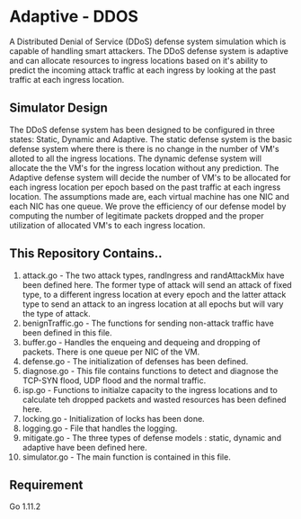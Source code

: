 # Adaptive - DDOS 

A Distributed Denial of Service (DDoS) defense system simulation which is capable of handling smart attackers. The DDoS defense system is adaptive and can allocate resources to ingress locations based on it's ability to predict the incoming attack traffic at each ingress by looking at the past traffic at each ingress location.


## Simulator Design 

The DDoS defense system has been designed to be configured in three states: Static, Dynamic and Adaptive. The static defense system is the basic defense system where there is there is no change in the number of VM's alloted to all the ingress locations. The dynamic defense system will allocate the the VM's for the ingress location without any prediction. The Adaptive defense system will decide the number of VM's to be allocated for each ingress location per epoch based on the past traffic at each ingress location. The assumptions made are, each virtual machine has one NIC and each NIC has one queue. We prove the efficiency of our defense model by computing the number of legitimate packets dropped and the proper utilization of allocated VM's to each ingress location. 


## This Repository Contains..

1. attack.go -  The two attack types, randIngress and randAttackMix have been defined here. The former type of attack will send an attack of fixed type, to a different ingress location at every epoch and the latter attack type to send an attack to an ingress location at all epochs but will vary the type of attack.  
2. benignTraffic.go -  The functions for sending non-attack traffic have been defined in this file. 
3. buffer.go -  Handles the enqueing and dequeing and dropping of packets. There is one queue per NIC of the VM.
4. defense.go - The initialization of defenses has been defined.
5. diagnose.go - This file contains functions to detect and diagnose the TCP-SYN flood, UDP flood and the normal traffic. 
6. isp.go - Functions to initialze capacity to the ingress locations and to calculate teh dropped packets and wasted resources has been defined here. 
7. locking.go - Initialization of locks has been done.
5. logging.go - File that handles the logging. 
6. mitigate.go - The three types of defense models : static, dynamic and adaptive have been defined here.
7. simulator.go - The main function is contained in this file.


## Requirement

Go 1.11.2


